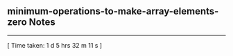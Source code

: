 <h2>minimum-operations-to-make-array-elements-zero Notes</h2><hr>[ Time taken: 1 d 5 hrs 32 m 11 s ]